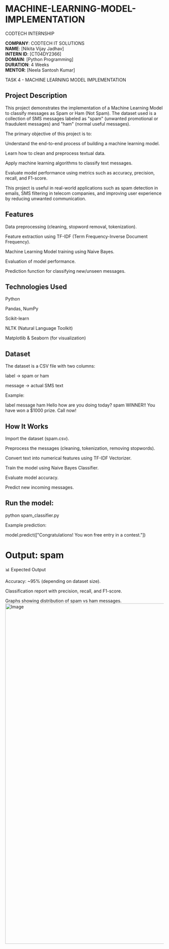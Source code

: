 # MACHINE-LEARNING-MODEL-IMPLEMENTATION
CODTECH INTERNSHIP

**COMPANY**: CODTECH IT SOLUTIONS  
**NAME**: [Nikita Vijay Jadhav]  
**INTERN ID**: [CT04DY2366]  
**DOMAIN**: [Python Programming]  
**DURATION**: 4 Weeks  
**MENTOR**: [Neela Santosh Kumar]  

TASK 4 - MACHINE LEARNING MODEL IMPLEMENTATION

## Project Description

This project demonstrates the implementation of a Machine Learning Model to classify messages as Spam or Ham (Not Spam).
The dataset used is a collection of SMS messages labeled as "spam" (unwanted promotional or fraudulent messages) and "ham" (normal useful messages).

The primary objective of this project is to:

Understand the end-to-end process of building a machine learning model.

Learn how to clean and preprocess textual data.

Apply machine learning algorithms to classify text messages.

Evaluate model performance using metrics such as accuracy, precision, recall, and F1-score.

This project is useful in real-world applications such as spam detection in emails, SMS filtering in telecom companies, and improving user experience by reducing unwanted communication.

 ## Features

Data preprocessing (cleaning, stopword removal, tokenization).

Feature extraction using TF-IDF (Term Frequency-Inverse Document Frequency).

Machine Learning Model training using Naive Bayes.

Evaluation of model performance.

Prediction function for classifying new/unseen messages.

## Technologies Used

Python

Pandas, NumPy

Scikit-learn

NLTK (Natural Language Toolkit)

Matplotlib & Seaborn (for visualization)

## Dataset

The dataset is a CSV file with two columns:

label → spam or ham

message → actual SMS text

Example:

label	message
ham	Hello how are you doing today?
spam	WINNER!! You have won a $1000 prize. Call now!

## How It Works

Import the dataset (spam.csv).

Preprocess the messages (cleaning, tokenization, removing stopwords).

Convert text into numerical features using TF-IDF Vectorizer.

Train the model using Naive Bayes Classifier.

Evaluate model accuracy.

Predict new incoming messages.

## Run the model:

python spam_classifier.py

Example prediction:

model.predict(["Congratulations! You won free entry in a contest."])

# Output: spam
📊 Expected Output

Accuracy: ~95% (depending on dataset size).

Classification report with precision, recall, and F1-score.

Graphs showing distribution of spam vs ham messages.
<img width="1920" height="1080" alt="Image" src="https://github.com/user-attachments/assets/9389bb38-d000-41cc-a8f6-20ebd5d9c087" />
